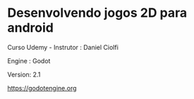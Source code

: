 # Desenvolvendo jogos 2D para android
 Curso Udemy - Instrutor : Daniel Ciolfi


Engine : Godot

Version: 2.1

https://godotengine.org
